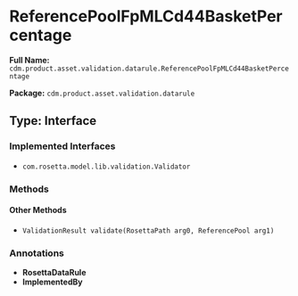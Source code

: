 # ReferencePoolFpMLCd44BasketPercentage

**Full Name:** `cdm.product.asset.validation.datarule.ReferencePoolFpMLCd44BasketPercentage`

**Package:** `cdm.product.asset.validation.datarule`

## Type: Interface

### Implemented Interfaces

- `com.rosetta.model.lib.validation.Validator`

### Methods

#### Other Methods

- `ValidationResult validate(RosettaPath arg0, ReferencePool arg1)`

### Annotations

- **RosettaDataRule**
- **ImplementedBy**


